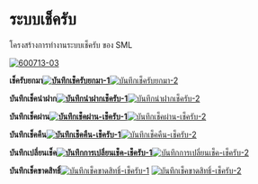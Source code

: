 # ระบบเช็ครับ

โครงสร้างการทำงานระบบเช็ครับ ของ SML

[![600713-03](/images/600713-03.jpg)](/images/600713-03.jpg)



**เช็ครับยกมา[![บันทึกเช็ครับยกมา-1](/images/บันทึกเช็ครับยกมา-1.jpg)](/images/บันทึกเช็ครับยกมา-1.jpg)**[![บันทึกเช็ครับยกมา-2](/images/บันทึกเช็ครับยกมา-2.jpg)](/images/บันทึกเช็ครับยกมา-2.jpg)



**บันทึกเช็คนำฝาก[![บันทึกนำฝากเช็ครับ-1](/images/บันทึกนำฝากเช็ครับ-1.jpg)](/images/บันทึกนำฝากเช็ครับ-1.jpg)**[![บันทึกนำฝากเช็ครับ-2](/images/บันทึกนำฝากเช็ครับ-2.jpg)](/images/บันทึกนำฝากเช็ครับ-2.jpg)



**บันทึกเช็คผ่าน[![บันทึกเช็คผ่าน-เช็ครับ-1](/images/บันทึกเช็คผ่าน-เช็ครับ-1.jpg)](/images/บันทึกเช็คผ่าน-เช็ครับ-1.jpg)**[![บันทึกเช็คผ่าน-เช็ครับ-2](/images/บันทึกเช็คผ่าน-เช็ครับ-2.jpg)](/images/บันทึกเช็คผ่าน-เช็ครับ-2.jpg)



**บันทึกเช็คคืน[![บันทึกเช็คคืน-เช็ครับ-1](/images/บันทึกเช็คคืน-เช็ครับ-1.jpg)](/images/บันทึกเช็คคืน-เช็ครับ-1.jpg)**[![บันทึกเช็คคืน-เช็ครับ-2](/images/บันทึกเช็คคืน-เช็ครับ-2.jpg)](/images/บันทึกเช็คคืน-เช็ครับ-2.jpg)



**บันทึกเปลี่ยนเช็ค[![บันทึกการเปลี่ยนเช็ค-เช็ครับ-1](/images/บันทึกการเปลี่ยนเช็ค-เช็ครับ-1.jpg)](/images/บันทึกการเปลี่ยนเช็ค-เช็ครับ-1.jpg)**[![บันทึกการเปลี่ยนเช็ค-เช็ครับ-2](/images/บันทึกการเปลี่ยนเช็ค-เช็ครับ-2.jpg)](/images/บันทึกการเปลี่ยนเช็ค-เช็ครับ-2.jpg)



**บันทึกเช็คขาดสิทธิ์**[![บันทึกเช็คขาดสิทธิ์-เช็ครับ-1](/images/บันทึกเช็คขาดสิทธิ์-เช็ครับ-1.jpg)](/images/บันทึกเช็คขาดสิทธิ์-เช็ครับ-1.jpg)
[![บันทึกเช็คขาดสิทธิ์-เช็ครับ-2](/images/บันทึกเช็คขาดสิทธิ์-เช็ครับ-2.jpg)](/images/บันทึกเช็คขาดสิทธิ์-เช็ครับ-2.jpg)







